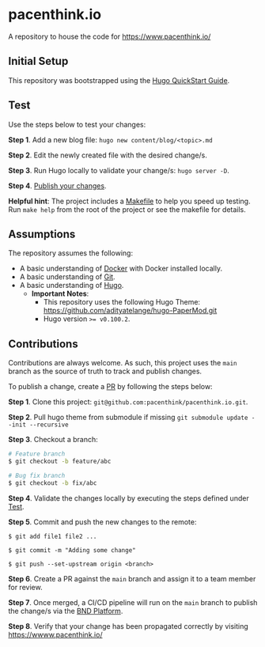 # pacenthink.io

A repository to house the code for https://www.pacenthink.io/

## Initial Setup

This repository was bootstrapped using the [Hugo QuickStart Guide](https://gohugo.io/getting-started/quick-start/).

## Test

Use the steps below to test your changes:

**Step 1**. Add a new blog file: `hugo new content/blog/<topic>.md`

**Step 2**. Edit the newly created file with the desired change/s.

**Step 3**. Run Hugo locally to validate your change/s: `hugo server -D`.

**Step 4**. [Publish your changes](#contributions).

**Helpful hint**: The project includes a [Makefile](https://github.com/pacenthink/pacenthink.io/Makefile) to help you speed up testing. Run `make help` from the root of the project or see the makefile for details.

## Assumptions

The repository assumes the following:

- A basic understanding of [Docker](https://docs.docker.com/engine/) with Docker installed locally.
- A basic understanding of [Git](https://git-scm.com/).
- A basic understanding of [Hugo](https://gohugo.io). 
    - **Important Notes**: 
        - This repository uses the following Hugo Theme: https://github.com/adityatelange/hugo-PaperMod.git
        - Hugo version `>= v0.100.2`. 

## Contributions

Contributions are always welcome. As such, this project uses the `main` branch as the source of truth to track and publish changes.

To publish a change, create a [PR](https://docs.github.com/en/pull-requests/collaborating-with-pull-requests/proposing-changes-to-your-work-with-pull-requests/creating-a-pull-request) by following the steps below: 

**Step 1**. Clone this project: `git@github.com:pacenthink/pacenthink.io.git`.

**Step 2**. Pull hugo theme from submodule if missing `git submodule update --init --recursive`

**Step 3**. Checkout a branch:
```sh 
# Feature branch
$ git checkout -b feature/abc

# Bug fix branch
$ git checkout -b fix/abc
```

**Step 4**. Validate the changes locally by executing the steps defined under [Test](#test).

**Step 5**. Commit and push the new changes to the remote:
```
$ git add file1 file2 ...

$ git commit -m "Adding some change"

$ git push --set-upstream origin <branch>
```

**Step 6**. Create a PR against the `main` branch and assign it to a team member for review.

**Step 7**. Once merged, a CI/CD pipeline will run on the `main` branch to publish the change/s via the [BND Platform](https://bnd.pacenthink.co/login).

**Step 8**. Verify that your change has been propagated correctly by visiting https://wwww.pacenthink.io/

    
